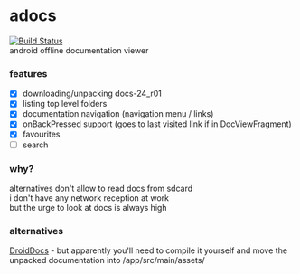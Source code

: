 # adocs
[![Build Status](http://build.eberlein.io:8080/job/android_adocs/badge/icon)](http://build.eberlein.io:8080/job/android_adocs/)
<br>android offline documentation viewer

### features
- [x] downloading/unpacking docs-24_r01
- [x] listing top level folders
- [x] documentation navigation (navigation menu / links)
- [x] onBackPressed support (goes to last visited link if in DocViewFragment)
- [x] favourites
- [ ] search

### why?
alternatives don't allow to read docs from sdcard<br>
i don't have any network reception at work<br>
but the urge to look at docs is always high<br>

### alternatives
[DroidDocs](https://github.com/erikcox/DroidDocs) - but apparently you'll need to compile it yourself and move the unpacked documentation into /app/src/main/assets/
